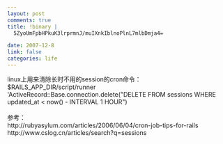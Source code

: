 ```yaml
--- 
layout: post
comments: true
title: !binary |
  5ZyoUmFpbHPkuK3lrprmnJ/muIXnkIblnoPlnL7mlbDmja4=

date: 2007-12-8
link: false
categories: life
---
```

<p>linux上用来清除长时不用的session的cron命令：<br />
$RAILS_APP_DIR/script/runner 'ActiveRecord::Base.connection.delete(&quot;DELETE FROM sessions WHERE updated_at &lt; now() - INTERVAL 1 HOUR&quot;)<br />
<br />
参考：<br />
http://rubyasylum.com/articles/2006/06/04/cron-job-tips-for-rails<br />
http://www.cslog.cn/articles/search?q=sessions</p>

